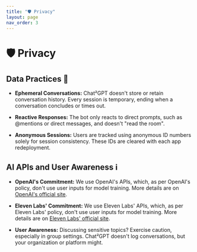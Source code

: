 ```yaml
---
title: "🛡️ Privacy"
layout: page
nav_order: 3
---
```



# 🛡️ Privacy

## Data Practices 📝

- **Ephemeral Conversations:** Chat²GPT doesn't store or retain conversation history. Every session is temporary, ending when a conversation concludes or times out.

- **Reactive Responses:** The bot only reacts to direct prompts, such as @mentions or direct messages, and doesn't "read the room".

- **Anonymous Sessions:** Users are tracked using anonymous ID numbers solely for session consistency. These IDs are cleared with each app redeployment.

## AI APIs and User Awareness ℹ️

- **OpenAI's Commitment:** We use OpenAI's APIs, which, as per OpenAI's policy, don't use user inputs for model training. More details are on [OpenAI's official site](https://openai.com/policies/api-data-usage-policies).

- **Eleven Labs' Commitment:** We use Eleven Labs' APIs, which, as per Eleven Labs' policy, don't use user inputs for model training. More details are on [Eleven Labs' official site](https://www.eleven-labs.com/en/legal/).

- **User Awareness:** Discussing sensitive topics? Exercise caution, especially in group settings. Chat²GPT doesn't log conversations, but your organization or platform might.
